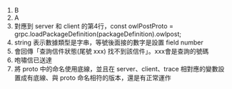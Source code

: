 1. B
2. A
3. 對應到 server 和 client 的第4行，const owlPostProto = grpc.loadPackageDefinition(packageDefinition).owlpost;
4. string 表示數據類型是字串，等號後面接的數字是設置 field number
5. 會回傳「查詢信件狀態(尾號 xxx) 找不到該信件」。xxx會是查詢的號碼
6. 咆嘯信已送達
7. 將 proto 中的命名使用底線，並且在 server、client、trace 相對應的變數設置成有底線、與 proto 命名相符的版本，還是有正常運作